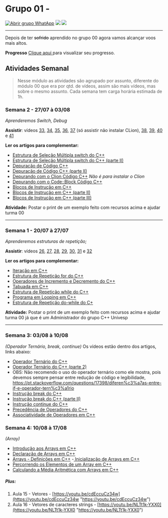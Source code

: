 # Grupo 01 - 

[![Abrir grupo WhatApp](https://img.shields.io/badge/WhatApp-20%20participantes-green.svg "Abrir grupo WhatApp")](https://chat.whatsapp.com/JySnXv3d8IJE7qFnZ88Mwz "Abrir grupo WhatApp") ![](https://img.shields.io/badge/SemanaAtual-2-yellow.svg) ![](https://img.shields.io/badge/Linguagem-C%2B%2B-orange.svg)

------------

Depois de ter ~~sofrido~~ aprendido no grupo 00 agora vamos alcançar voos mais altos.

**Progresso** [Clique aqui ](https://docs.google.com/spreadsheets/u/2/d/1LhbULA5L_ddrEr36lYzbqimE0286A2p_WnO8dSswRQg/edit?usp=sharing "Clique aqui ")para visualizar seu progresso.

## Atividades Semanal
> Nesse módulo as atividades são agrupado por assunto, diferente do módulo 00 que era por qtd. de vídeos, assim são mais vídeos, mas sobre o mesmo assunto. Cada semana tem carga horária estimada de 1h.

### Semana 2 - 27/07 à 03/08
*Aprenderemos Switch, Debug*

**Assistir**:  vídeos [33](https://youtu.be/xxcMuUWVcO0 "33"), [34](https://youtu.be/LZThpRKEhmw "34"), [35](https://youtu.be/MU20xIQuokc "35"), [36](https://youtu.be/CwvFPKMOsCM "36"), [37](https://youtu.be/HSryw97eQZ0 "37") (só assistir não instalar CLion), [38](https://youtu.be/tHHGsAVIKYs "38"), [39](https://youtu.be/5YjeKkOFk6I "39"), [40](https://youtu.be/ZITB7Uo9HVM "40") e [41](https://youtu.be/2u_ASILhXBw "41")

**Ler os artigos para complementar:**
- [Estrutura de Seleção Múltipla switch do C++](http://excript.com/cpp/estrutura-selecao-multipla-switch-cpp.html "Estrutura de Seleção Múltipla switch do C++")
- [Estrutura de Seleção Múltipla switch do C++ (parte II)](http://excript.com/cpp/estrutura-selecao-multipla-switch-cpp-parte2.html "Estrutura de Seleção Múltipla switch do C++ (parte II)")
- [Depuração de Código C++](http://excript.com/cpp/depuracao-codigo-cpp.html "Depuração de Código C++")
- [Depuração de Código C++ (parte II)](http://excript.com/cpp/depuracao-codigo-cpp-parte2.html "Depuração de Código C++ (parte II)")
- [Depurando com o Clion Código C++](http://excript.com/cpp/depurar-clion-cpp.html "Depurando com o Clion Código C++") *Não é para instalar o Clion*
- [Depurando com o Code::Block Código C++](http://excript.com/cpp/depurar-codeblock-cpp.html "Depurando com o Code::Block Código C++")
- [Blocos de Instrução em C++](http://excript.com/cpp/bloco-instrucao-cpp.html "Blocos de Instrução em C++")
- [Blocos de Instrução em C++ (parte II)](http://excript.com/cpp/bloco-instrucao-cpp-parte2.html "Blocos de Instrução em C++ (parte II)")
- [Blocos de Instrução em C++ (parte III)](http://excript.com/cpp/bloco-instrucao-cpp-parte3.html "Blocos de Instrução em C++ (parte III)")

**Atividade:** Postar o print de um exemplo feito com recursos acima e ajudar turma 00

------------



### Semana 1 - 20/07 à 27/07
*Aprenderemos estruturas de repetição;*

**Assistir**:  vídeos [26](https://youtu.be/6ErHlkvZemo "26"), [27](https://youtu.be/1CEQ6M2_4Js "27"), [28](https://youtu.be/zFm7SmgzVbM "28"), [29](https://youtu.be/m40Zi2MJ6Pk "29"), [30](https://youtu.be/RY0QYbch30s "30"), [31](https://youtu.be/xZJLnZnPq-M "31") e [32](https://youtu.be/U7GeyoGkTVc "32")

**Ler os artigos para complementar:**
- [Iteração em C++](http://excript.com/cpp/iterador-cpp.html "Iteração em C++")
- [Estrutura de Repetição for do C++](http://excript.com/cpp/estrutura-repeticao-for-cpp.html "Estrutura de Repetição for do C++")
- [Operadores de Incremento e Decremento do C++](http://excript.com/cpp/operador-incremento-decremento-cpp.html "Operadores de Incremento e Decremento do C++")
- [Tabuada em C++](http://excript.com/cpp/tabuada-cpp.html "Tabuada em C++")
- [Estrutura de Repetição while do C++](http://excript.com/cpp/estrutura-repeticao-while-cpp.html "Estrutura de Repetição while do C++")
- [Programa em Looping em C++](http://excript.com/cpp/programa-looping-cpp.html "Programa em Looping em C++")
- [Estrutura de Repetição do-while do C+](http://excript.com/cpp/estrutura-repeticao-do-while-cpp.html "Estrutura de Repetição do-while do C+")

**Atividade:** Postar o print de um exemplo feito com recursos acima e ajudar turma 00 já que é um Administrador do grupo C++ Univesp

------------
### Semana 3: 03/08 à 10/08
*(Operador Ternário, break, continue)*
Os vídeos estão dentro dos artigos, links abaixo:
- [Operador Ternário do C++](http://excript.com/cpp/operador-ternario-cpp.html "Operador Ternário do C++")
- [Operador Ternário do C++ (parte 2)](http://excript.com/cpp/operador-ternario-cpp-parte2.html "Operador Ternário do C++ (parte 2)")
- OBS: Não recomendo o uso do operador ternário como ele mostra, pois devemos sempre pensar entre redução de código e legibilidade, https://pt.stackoverflow.com/questions/17398/diferen%c3%a7as-entre-if-e-operador-tern%c3%a1rio
- [Instrução break do C++](http://excript.com/cpp/instrucao-break-cpp.html "Instrução break do C++")
- [Instrução break do C++ (parte II)](http://excript.com/cpp/instrucao-break-cpp-parte2.html "Instrução break do C++ (parte II)")
- [Instrução continue do C++](http://excript.com/cpp/instrucao-continue-cpp.html "Instrução continue do C++")
- [Precedência de Operadores do C++](http://excript.com/cpp/precedencia-operador-cpp.html "Precedência de Operadores do C++")
- [Associatividade de Operadores em C++](http://excript.com/cpp/associatividade-operador-cpp.html "Associatividade de Operadores em C++")

### Semana 4:  10/08 à 17/08
*(Array)*
- [Introdução aos Arrays em C++](http://excript.com/cpp/introducao-array-cpp.html "Introdução aos Arrays em C++")
- [Declaração de Arrays em C++](http://excript.com/cpp/declarar-array-cpp.html "Declaração de Arrays em C++")
- [Arrays - Definições em C++](http://excript.com/cpp/array-definicao-cpp.html "Arrays - Definições em C++")
-[ Inicialização de Arrays em C++](http://excript.com/cpp/inicializar-array-cpp.html " Inicialização de Arrays em C++")
- [Percorrendo os Elementos de um Array em C++](http://excript.com/cpp/percorrer-elemento-array-cpp.html "Percorrendo os Elementos de um Array em C++")
- [Calculando a Média Aritmética com Arrays em C++](http://excript.com/cpp/calcular-media-aritmetica-array-cpp.html "Calculando a Média Aritmética com Arrays em C++")

##### Plus:
1. Aula 15 - Vetores - [https://youtu.be/cdEccuCz34w](https://youtu.be/cdEccuCz34w "https://youtu.be/cdEccuCz34w")
1. Aula 16 - Vetores de caracteres strings - [https://youtu.be/NLTt1k-YXX0](https://youtu.be/NLTt1k-YXX0 "https://youtu.be/NLTt1k-YXX0")
